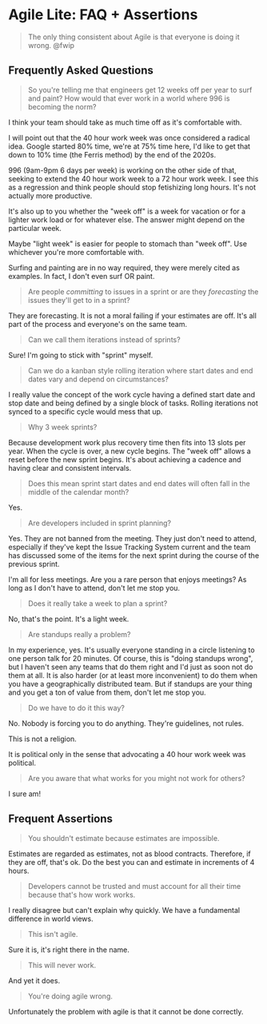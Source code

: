 # Agile Lite: FAQ + Assertions

> The only thing consistent about Agile is that everyone is doing it wrong. @fwip

## Frequently Asked Questions

> So you're telling me that engineers get 12 weeks off per year to surf and paint? How would that ever work in a world where 996 is becoming the norm?

I think your team should take as much time off as it's comfortable with.

I will point out that the 40 hour work week was once considered a radical idea. Google started 80% time, we're at 75% time here, I'd like to get that down to 10% time (the Ferris method) by the end of the 2020s.

996 (9am-9pm 6 days per week) is working on the other side of that, seeking to extend the 40 hour work week to a 72 hour work week. I see this as a regression and think people should stop fetishizing long hours. It's not actually more productive.

It's also up to you whether the "week off" is a week for vacation or for a lighter work load or for whatever else. The answer might depend on the particular week. 

Maybe "light week" is easier for people to stomach than "week off". Use whichever you're more comfortable with.

Surfing and painting are in no way required, they were merely cited as examples. In fact, I don't even surf OR paint.

> Are people *committing* to issues in a sprint or are they *forecasting* the issues they'll get to in a sprint?

They are forecasting. It is not a moral failing if your estimates are off. It's all part of the process and everyone's on the same team.

> Can we call them iterations instead of sprints?

Sure! I'm going to stick with "sprint" myself.

> Can we do a kanban style rolling iteration where start dates and end dates vary and depend on circumstances?

I really value the concept of the work cycle having a defined start date and stop date and being defined by a single block of tasks. Rolling iterations not synced to a specific cycle would mess that up.

> Why 3 week sprints?

Because development work plus recovery time then fits into 13 slots per year. When the cycle is over, a new cycle begins. The "week off" allows a reset before the new sprint begins. It's about achieving a cadence and having clear and consistent intervals.

> Does this mean sprint start dates and end dates will often fall in the middle of the calendar month?

Yes.

> Are developers included in sprint planning?

Yes. They are not banned from the meeting. They just don't need to attend, especially if they've kept the Issue Tracking System current and the team has discussed some of the items for the next sprint during the course of the previous sprint. 

I'm all for less meetings. Are you a rare person that enjoys meetings? As long as I don't have to attend, don't let me stop you.

> Does it really take a week to plan a sprint?

No, that's the point. It's a light week.

> Are standups really a problem?

In my experience, yes. It's usually everyone standing in a circle listening to one person talk for 20 minutes. Of course, this is "doing standups wrong", but I haven't seen any teams that do them right and I'd just as soon not do them at all. It is also harder (or at least more inconvenient) to do them when you have a geographically distributed team. But if standups are your thing and you get a ton of value from them, don't let me stop you.

> Do we have to do it this way?

No. Nobody is forcing you to do anything. They're guidelines, not rules. 

This is not a religion. 

It is political only in the sense that advocating a 40 hour work week was political.

> Are you aware that what works for you might not work for others?

I sure am!


## Frequent Assertions

> You shouldn't estimate because estimates are impossible.

Estimates are regarded as estimates, not as blood contracts. Therefore, if they are off, that's ok. Do the best you can and estimate in increments of 4 hours.

> Developers cannot be trusted and must account for all their time because that's how work works.

I really disagree but can't explain why quickly. We have a fundamental difference in world views.

> This isn't agile.

Sure it is, it's right there in the name.

> This will never work.

And yet it does.

> You're doing agile wrong.

Unfortunately the problem with agile is that it cannot be done correctly.

